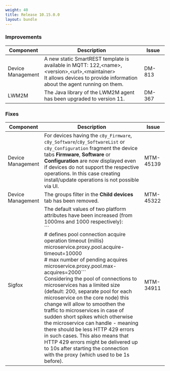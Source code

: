 ```yaml
---
weight: 40
title: Release 10.15.0.0
layout: bundle
---
```


<!--10.14.1.0 - -->

### Improvements

<div><table ><colgroup>
<col style="width: 15%;"><col style="width: 70%;"><col style="width: 15%;"></colgroup>
<thead><tr>
<th>
Component</th>
<th>
Description</th>
<th>
Issue</th>
</tr>
</thead><tbody>

<tr>
<td>
Device Management</td>
<td> A new static SmartREST template is available in MQTT: 122,&lt;name&gt;,&lt;version&gt;,&lt;url&gt;,&lt;maintainer&gt;
<br>
It allows devices to provide information about the agent running on them. </td>
<td>
DM-813</td>
</tr>

<tr>
<td>
LWM2M</td>
<td> The Java library of the LWM2M agent has been upgraded to version 11. </td>
<td>
DM-367</td>
</tr>


</tbody></table></div>



### Fixes

<div><table ><colgroup>
<col style="width: 15%;"><col style="width: 70%;"><col style="width: 15%;"></colgroup>
<thead><tr>
<th>
Component</th>
<th>
Description</th>
<th>
Issue</th>
</tr>
</thead><tbody>

<tr>
<td>
Device Management</td>
<td> For devices having the <code>c8y_Firmware</code>, <code>c8y_Software</code>/<code>c8y_SoftwareList</code> or <code>c8y_Configuration</code> fragment the device tabs <b>Firmware</b>, <b>Software</b> or <b>Configuration</b> are now displayed even if devices do not support the respective operations. In this case creating install/update operations is not possible via UI. </td>
<td>
MTM-45139</td>
</tr>

<tr>
<td>
Device Management</td>
<td> The groups filter in the <b>Child devices</b> tab has been removed. </td>
<td>
MTM-45322</td>
</tr>

<td>
Sigfox</td>
<td> The default values of two platform attributes have been increased (from 1000ms and 1000 respectively):
<br>```
<br># defines pool connection acquire operation timeout (millis)
<br>microservice.proxy.pool.acquire-timeout=10000
<br># max number of pending acquires
<br>microservice.proxy.pool.max-acquires=2000```
 <br>
Considering the pool of connections to microservices has a limited size (default: 200, separate pool for each microservice on the core node) this change will allow to smoothen the traffic to microservices in case of sudden short spikes which otherwise the microservice can handle - meaning there should be less HTTP 429 errors in such cases. This also means that HTTP 429 errors might be delivered up to 10s after starting the connection with the proxy (which used to be 1s before). </td>
<td>
MTM-34911</td>
</tr>

</tbody></table></div>
